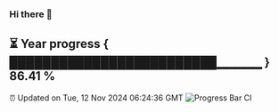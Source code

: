 ### Hi there 👋
⏳ Year progress { █████████████████████████▁▁▁▁▁ } 86.41 %
---
⏰ Updated on Tue, 12 Nov 2024 06:24:36 GMT
![Progress Bar CI](https://github.com/liununu/liununu/workflows/Progress%20Bar%20CI/badge.svg)
